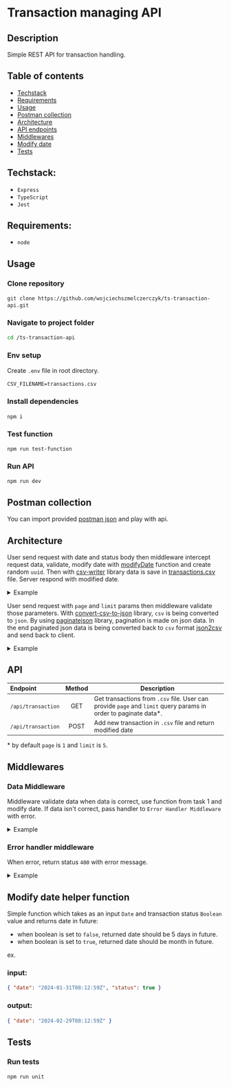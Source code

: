 # Transaction managing API

## Description

Simple REST API for transaction handling.

## Table of contents

- [Techstack](#techstack)
- [Requirements](#requirements)
- [Usage](#usage)
- [Postman collection](#postman-collection)
- [Architecture](#architecture)
- [API endpoints](#api)
- [Middlewares](#middlewares)
- [Modify date](#modify-date-helper-function)
- [Tests](#tests)

## Techstack:

- `Express`
- `TypeScript`
- `Jest`

## Requirements:

- `node`

## Usage

### Clone repository

```
git clone https://github.com/wojciechszmelczerczyk/ts-transaction-api.git
```

### Navigate to project folder

```sh
cd /ts-transaction-api
```

### Env setup

Create `.env` file in root directory.

```dockerfile
CSV_FILENAME=transactions.csv
```

### Install dependencies

```
npm i
```

### Test function

```
npm run test-function
```

### Run API

```
npm run dev
```

## Postman collection

You can import provided [postman json](./ts-transaction-api.postman_collection.json) and play with api.

## Architecture

User send request with date and status body then middleware intercept request data, validate, modify date with [modifyDate](/util/modifyDate.ts) function and create random `uuid`. Then with [csv-writer](https://github.com/ryu1kn/csv-writer) library data is save in [transactions.csv](./transactions.csv) file. Server respond with modified date.

<details>
<summary>Example</summary>

<img src="./img/arch-post.png">
</details>

User send request with `page` and `limit` params then middleware validate those parameters. With [convert-csv-to-json](https://github.com/iuccio/CSVtoJSON) library, `csv` is being converted to `json`. By using [paginatejson](https://github.com/YeisonTapia/paginateJson) library, pagination is made on json data. In the end paginated json data is being converted back to `csv` format [json2csv](http://zemirco.github.io/json2csv) and send back to client.

<details>
<summary>Example</summary>

<img src="./img/arch-get.png">
</details>

## API

| Endpoint           | Method | Description                                                                                                      |
| :----------------- | :----: | ---------------------------------------------------------------------------------------------------------------- |
| `/api/transaction` |  GET   | Get transactions from `.csv` file. User can provide `page` and `limit` query params in order to paginate data\*. |
| `/api/transaction` |  POST  | Add new transaction in `.csv` file and return modified date                                                      |

\* by default `page` is `1` and `limit` is `5`.

## Middlewares

### Data Middleware

Middleware validate data when data is correct, use function from task 1 and modify date. If data isn't correct, pass handler to `Error Handler Middleware` with error.

<details>

<summary>Example</summary>

```javascript
try {
  // intercept date and status from request body
  const { date, status } = req.body;

  // check if status is type "true" | "false"
  if (!isStatusCorrect(status))
    throw new Error(
      "Bad status type. Status has to be either 'true' or 'false'"
    );

  // check if date is date regex
  const isDateValid = moment(date).isValid();

  if (!isDateValid || date === undefined)
    throw new Error("Bad date format. String has to be format date");

  // parse string status to boolean value
  var booleanStatus = status === "true";

  // create mock id
  const id = uuidv4();

  // parse string date into Date object
  const toDate = new Date(date);

  // use function from task 1
  const modifiedDate = modifyDate(toDate, booleanStatus);

  // attach to request object modified date and id
  req.date = modifiedDate;
  req.id = id;

  next();
} catch (err) {
  next(err);
}
```

</details>

### Error handler middleware

When error, return status `400` with error message.

<details>

<summary>
Example
</summary>

```javascript
 error(error: any, req: any, res: Response, next: (err?: any) => any): void {
    res.status(400).json({ err: error.message });
  }
```

</details>

## Modify date helper function

Simple function which takes as an input `Date` and transaction status `Boolean` value and returns date in future:

- when boolean is set to `false`, returned date should be 5 days in
  future.
- when boolean is set to `true`, returned date should be month in future.

ex.

### input:

```json
{ "date": "2024-01-31T08:12:59Z", "status": true }
```

### output:

```json
{ "date": "2024-02-29T08:12:59Z" }
```

## Tests

### Run tests

```
npm run unit
```

